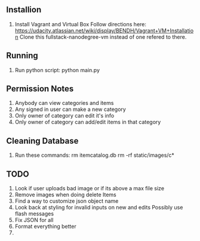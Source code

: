 Installion
---
1. Install Vagrant and Virtual Box
	Follow directions here: https://udacity.atlassian.net/wiki/display/BENDH/Vagrant+VM+Installation
	Clone this fullstack-nanodegree-vm instead of one refered to there.

Running
---
1. Run python script:
	python main.py

Permission Notes
---
1) Anybody can view categories and items
2) Any signed in user can make a new category
3) Only owner of category can edit it's info
4) Only owner of category can add/edit items in that category 

Cleaning Database
---
1) Run these commands:
	rm itemcatalog.db
	rm -rf static/images/c*

TODO
---
1) Look if user uploads bad image or if its above a max file size
1) Remove images when doing delete Items
2) Find a way to customize json object name
4) Look back at styling for invalid inputs on new and edits
	Possibly use flash messages
6) Fix JSON for all
8) Format everything better
9)

